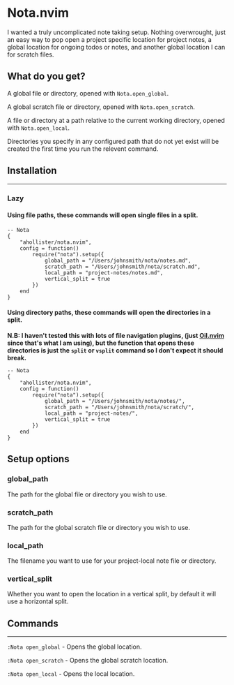 # Nota.nvim

I wanted a truly uncomplicated note taking setup. Nothing overwrought, just an easy way to pop open a project specific location for project notes, a global location for ongoing todos or notes, and another global location I can for scratch files.

## What do you get?

A global file or directory, opened with `Nota.open_global`.

A global scratch file or directory, opened with `Nota.open_scratch`.

A file or directory at a path relative to the current working directory, opened with `Nota.open_local`.

Directories you specify in any configured path that do not yet exist will be created the first time you run the relevent command.

## Installation
---

### Lazy

#### Using file paths, these commands will open single files in a split.

```
-- Nota
{
    "ahollister/nota.nvim",
    config = function()
        require("nota").setup({
            global_path = "/Users/johnsmith/nota/notes.md",
            scratch_path = "/Users/johnsmith/nota/scratch.md",
            local_path = "project-notes/notes.md",
            vertical_split = true
        })
    end
}
```

#### Using directory paths, these commands will open the directories in a split.

**N.B: I haven't tested this with lots of file navigation plugins, (just [Oil.nvim](https://github.com/stevearc/oil.nvim) since that's what I am using), but the function that opens these directories is just the `split` or `vsplit` command so I don't expect it should break.**

```
-- Nota
{
    "ahollister/nota.nvim",
    config = function()
        require("nota").setup({
            global_path = "/Users/johnsmith/nota/notes/",
            scratch_path = "/Users/johnsmith/nota/scratch/",
            local_path = "project-notes/",
            vertical_split = true
        })
    end
}
```

## Setup options

### global_path

The path for the global file or directory you wish to use.

### scratch_path

The path for the global scratch file or directory you wish to use.

### local_path

The filename you want to use for your project-local note file or directory.

### vertical_split

Whether you want to open the location in a vertical split, by default it will use a horizontal split.

## Commands
---

`:Nota open_global` - Opens the global location.

`:Nota open_scratch` - Opens the global scratch location.

`:Nota open_local` - Opens the local location.
